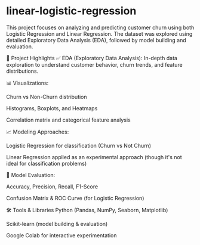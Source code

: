 # linear-logistic-regression

This project focuses on analyzing and predicting customer churn using both Logistic Regression and Linear Regression. The dataset was explored using detailed Exploratory Data Analysis (EDA), followed by model building and evaluation.



🧠 Project Highlights
✅ EDA (Exploratory Data Analysis):
In-depth data exploration to understand customer behavior, churn trends, and feature distributions.

📊 Visualizations:

Churn vs Non-Churn distribution

Histograms, Boxplots, and Heatmaps

Correlation matrix and categorical feature analysis

📈 Modeling Approaches:

Logistic Regression for classification (Churn vs Not Churn)

Linear Regression applied as an experimental approach (though it's not ideal for classification problems)

🧪 Model Evaluation:

Accuracy, Precision, Recall, F1-Score

Confusion Matrix & ROC Curve (for Logistic Regression)

🛠️ Tools & Libraries
Python (Pandas, NumPy, Seaborn, Matplotlib)

Scikit-learn (model building & evaluation)

Google Colab for interactive experimentation

